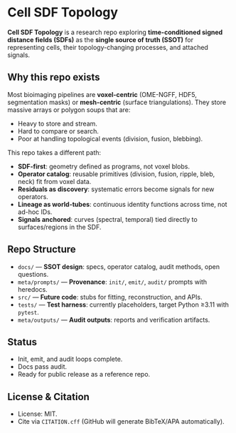 # Cell SDF Topology

**Cell SDF Topology** is a research repo exploring **time-conditioned signed distance fields (SDFs)** as the **single source of truth (SSOT)** for representing cells, their topology-changing processes, and attached signals.

## Why this repo exists

Most bioimaging pipelines are **voxel-centric** (OME-NGFF, HDF5, segmentation masks) or **mesh-centric** (surface triangulations). They store massive arrays or polygon soups that are:

* Heavy to store and stream.
* Hard to compare or search.
* Poor at handling topological events (division, fusion, blebbing).

This repo takes a different path:

* **SDF-first**: geometry defined as programs, not voxel blobs.
* **Operator catalog**: reusable primitives (division, fusion, ripple, bleb, neck) fit from voxel data.
* **Residuals as discovery**: systematic errors become signals for new operators.
* **Lineage as world-tubes**: continuous identity functions across time, not ad-hoc IDs.
* **Signals anchored**: curves (spectral, temporal) tied directly to surfaces/regions in the SDF.

## Repo Structure

* `docs/` — **SSOT design**: specs, operator catalog, audit methods, open questions.
* `meta/prompts/` — **Provenance**: `init/`, `emit/`, `audit/` prompts with heredocs.
* `src/` — **Future code**: stubs for fitting, reconstruction, and APIs.
* `tests/` — **Test harness**: currently placeholders, target Python ≥3.11 with `pytest`.
* `meta/outputs/` — **Audit outputs**: reports and verification artifacts.

## Status

* Init, emit, and audit loops complete.
* Docs pass audit.
* Ready for public release as a reference repo.

## License & Citation

* License: MIT.
* Cite via `CITATION.cff` (GitHub will generate BibTeX/APA automatically).
